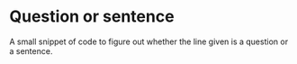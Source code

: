 # Question or sentence



A small snippet of code to figure out whether the line given is a question or a sentence.
